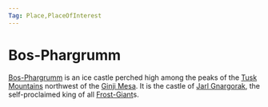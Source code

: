 ```yaml
---
Tag: Place,PlaceOfInterest
---
```

# Bos-Phargrumm
[Bos-Phargrumm](https://pathfinderwiki.com/wiki/Bos-Phargrumm) is an ice castle perched high among the peaks of the [Tusk Mountains](questforthefrozenflame/docs/Backstory/Places/Geographical-Features/Tusk-Mountains.md) northwest of the [Ginji Mesa](questforthefrozenflame/docs/Backstory/Places/Geographical-Features/Ginji-Mesa.md). It is the castle of [Jarl Gnargorak](questforthefrozenflame/docs/Backstory/NPCs/Monsters/Invidivuals/Jarl-Gnargorak.md), the self-proclaimed king of all [Frost-Giant](questforthefrozenflame/docs/Backstory/NPCs/Monsters/Frost-Giant.md)s.
